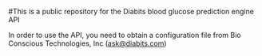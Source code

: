 #This is a public repository for the Diabits blood glucose prediction engine API

In order to use the API, you need to obtain a configuration file from Bio Conscious Technologies, Inc (ask@diabits.com)
